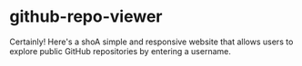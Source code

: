 # github-repo-viewer
Certainly! Here's a shoA simple and responsive website that allows users to explore public GitHub repositories by entering a username.

